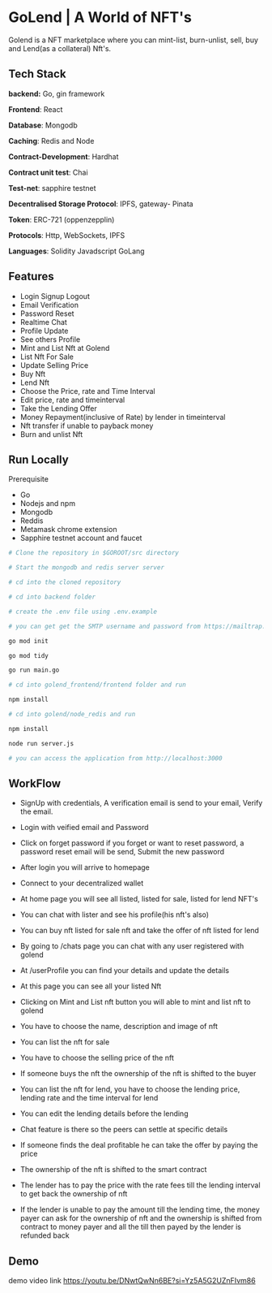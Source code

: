 
# GoLend | A World of NFT's
Golend is a NFT marketplace where you can mint-list, burn-unlist, sell, buy and Lend(as a collateral) Nft's.






## Tech Stack



**backend:** Go, gin framework

**Frontend**: React

**Database**: Mongodb

**Caching**: Redis and Node

**Contract-Development**: Hardhat

**Contract unit test**: Chai

**Test-net**: sapphire testnet

**Decentralised Storage Protocol**: IPFS, gateway- Pinata

**Token**: ERC-721 (oppenzepplin)

**Protocols**: Http, WebSockets, IPFS

**Languages**: Solidity Javadscript GoLang





## Features

- Login Signup Logout
- Email Verification
- Password Reset
- Realtime Chat
- Profile Update 
- See others Profile
- Mint and List Nft at Golend
- List Nft For Sale
- Update Selling Price
- Buy Nft 
- Lend Nft 
- Choose the Price, rate and Time Interval
- Edit price, rate and timeinterval
- Take the Lending Offer
- Money Repayment(inclusive of Rate) by lender in timeinterval
- Nft transfer if unable to payback money
- Burn and unlist Nft




## Run Locally

Prerequisite

- Go
- Nodejs and npm
- Mongodb 
- Reddis
- Metamask chrome extension
- Sapphire testnet account and faucet



```bash
# Clone the repository in $GOROOT/src directory

# Start the mongodb and redis server server 

# cd into the cloned repository 

# cd into backend folder 

# create the .env file using .env.example

# you can get get the SMTP username and password from https://mailtrap.io/ by creating account and setting up a test project all the email will arrive here. run

go mod init

go mod tidy

go run main.go

# cd into golend_frontend/frontend folder and run 

npm install

# cd into golend/node_redis and run 

npm install 

node run server.js

# you can access the application from http://localhost:3000

  ```
    
## WorkFlow

- SignUp with credentials, A verification email is send to your email, Verify the email.
- Login with veified email and Password
- Click on forget password if you forget or want to reset password, a password reset email will be send, Submit the new password 
- After login you will arrive to homepage
- Connect to your decentralized wallet
- At home page you will see all listed, listed for sale, listed for lend NFT's
- You can chat with lister and see his profile(his nft's also)
- You can buy nft listed for sale nft and take the offer of nft listed for lend
- By going to /chats page you can chat with any user registered with golend
- At /userProfile you can find your details and update the details 
- At this page you can see all your listed Nft 
- Clicking on Mint and List nft button you will able to mint and list nft to golend
- You have to choose the name, description and image of nft 
- You can list the nft for sale 
- You have to choose the selling price of the nft 
- If someone buys the nft the ownership of the nft is shifted to the buyer
- You can list the nft for lend, you have to choose the lending price, lending rate and the time interval for lend 
- You can edit the lending details before the lending
- Chat feature is there so the peers can settle at specific details 
- If someone finds the deal profitable he can take the offer by paying the price 
- The ownership of the nft is shifted to the smart contract
- The lender has to pay the price with  the rate fees till the lending interval to get back the ownership of nft 

- If the lender is unable to pay the amount till the lending time, the money payer can ask for the ownership of nft and the ownership is shifted from contract to money payer and all the till then payed by the lender is refunded back 








## Demo

demo video link
https://youtu.be/DNwtQwNn6BE?si=Yz5A5G2UZnFIvm86
